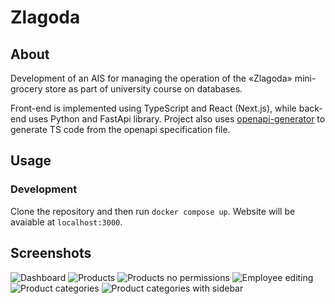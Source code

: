# Zlagoda
 
## About

Development of an AIS for managing the operation of the
«Zlagoda» mini-grocery store as part of
university course on databases.

Front-end is implemented using TypeScript and React (Next.js),
while back-end uses Python and FastApi library. Project also uses
[openapi-generator](https://github.com/OpenAPITools/openapi-generator) to generate TS code from the
openapi specification file.

## Usage

### Development
Clone the repository and then run `docker compose up`.
Website will be avaiable at `localhost:3000`.

## Screenshots

![Dashboard](screenshots/dashboard.png)
![Products](screenshots/products.png)
![Products no permissions](screenshots/products_no_permissions.png)
![Employee editing](screenshots/employee_editing.png)
![Product categories](screenshots/product_categories.png)
![Product categories with sidebar](screenshots/product_categories_sidebar.png)
